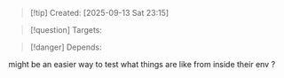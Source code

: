 
>[!tip] Created: [2025-09-13 Sat 23:15]

>[!question] Targets: 

>[!danger] Depends: 

might be an easier way to test what things are like from inside their env ?